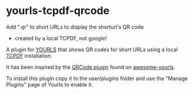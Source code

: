 # yourls-tcpdf-qrcode
Add ".qr" to short URLs to display the shorturl's QR code
- created by a local TCPDF, not google!

A plugin for [YOURLS](http://yourls.org) that shows QR
codes for short URLs using a local [TCPDF](http://tcpdf.org)
installation.

It has been inspired by the [QRCode plugin](https://github.com/YOURLS/YOURLS/wiki/Plugin-=-QRCode-ShortURL)
found on [awesome-yourls](https://github.com/YOURLS/awesome-yourls).

To install this plugin copy it to the user/plugins folder
and use the "Manage Plugins" page of Yourls to enable it.




